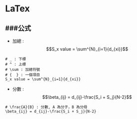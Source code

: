 # LaTex


###公式
---

* 加總 : $$S_x value = \sum^{N}_{i=1}{d_{xi}}$$

```text
# _ : 下標
# ^ : 上標
# \sum : 加總符號
# {  } : 一個項目
S_x value = \sum^{N}_{i=1}{d_{xi}}
```

* 分數 : $$\beta_{ij} = d_{ij}-\frac{S_i + S_j}{N-2}$$

```text
# \frac{A}{B} : 分數, A 為分子，B 為分母
\beta_{ij} = d_{ij}-\frac{S_i + S_j}{N-2}
```